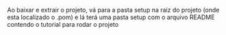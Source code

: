 Ao baixar e extrair o projeto,
vá para a pasta setup na raiz do projeto (onde esta localizado o .pom)
e lá terá uma pasta setup com o arquivo README contendo o tutorial para rodar o projeto

